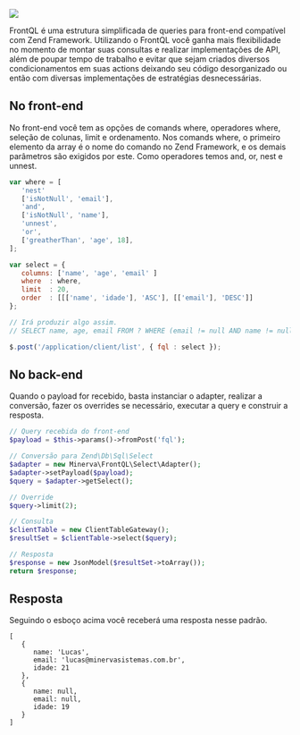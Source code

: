 ![](http://i.imgur.com/1dsGBRD.png)

FrontQL é uma estrutura simplificada de queries para front-end compatível com Zend Framework. Utilizando o FrontQL você ganha mais flexibilidade no momento de montar suas consultas e realizar implementações de API, além de poupar tempo de trabalho e evitar que sejam criados diversos condicionamentos em suas actions deixando seu código desorganizado ou então com diversas implementações de estratégias desnecessárias.

## No front-end

No front-end você tem as opções de comands where, operadores where, seleção de colunas, limit e ordenamento. Nos comands where, o primeiro elemento da array é o nome do comando no Zend Framework, e os demais parâmetros são exigidos por este. Como operadores temos and, or, nest e unnest.

```js
var where = [
   'nest'
   ['isNotNull', 'email'],
   'and',
   ['isNotNull', 'name'],
   'unnest',
   'or',
   ['greatherThan', 'age', 18],
];

var select = {
   columns: ['name', 'age', 'email' ]
   where  : where,
   limit  : 20,
   order  : [[['name', 'idade'], 'ASC'], [['email'], 'DESC']]
};

// Irá produzir algo assim.
// SELECT name, age, email FROM ? WHERE (email != null AND name != null) OR age > 18 ORDER BY name,idade ASC, email DESC

$.post('/application/client/list', { fql : select });
```

## No back-end
Quando o payload for recebido, basta instanciar o adapter, realizar a conversão, fazer os overrides se necessário, executar a query e construir a resposta.

```php
// Query recebida do front-end
$payload = $this->params()->fromPost('fql');

// Conversão para Zend\Db\Sql\Select
$adapter = new Minerva\FrontQL\Select\Adapter();
$adapter->setPayload($payload);
$query = $adapter->getSelect();

// Override
$query->limit(2);

// Consulta
$clientTable = new ClientTableGateway();
$resultSet = $clientTable->select($query);

// Resposta
$response = new JsonModel($resultSet->toArray());
return $response;
```

## Resposta
Seguindo o esboço acima você receberá uma resposta nesse padrão.

```
[
   {
      name: 'Lucas',
      email: 'lucas@minervasistemas.com.br',
      idade: 21
   },
   {
      name: null,
      email: null,
      idade: 19
   }
]
```
